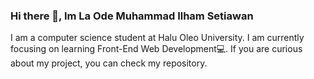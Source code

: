 ### Hi there 👋, Im La Ode Muhammad Ilham Setiawan
I am a computer science student at Halu Oleo University. I am currently focusing on learning Front-End Web Development💻. If you are curious about my project, you can check my repository.

<!--
**ilhamsetiawanz/ilhamsetiawanz** is a ✨ _special_ ✨ repository because its `README.md` (this file) appears on your GitHub profile.

Here are some ideas to get you started:

- 🔭 I’m currently working on ...
- 🌱 I’m currently learning ...
- 👯 I’m looking to collaborate on ...
- 🤔 I’m looking for help with ...
- 💬 Ask me about ...
- 📫 How to reach me: ...
- 😄 Pronouns: ...
- ⚡ Fun fact: ...
-->
